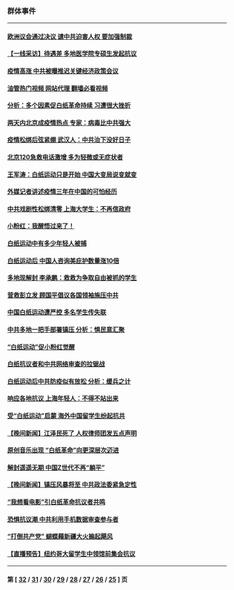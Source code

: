 ### 群体事件
---
#### [欧洲议会通过决议 谴中共迫害人权 要加强制裁](../../pages/ncid279/n13885670.md?12161645) 
#### [【一线采访】待遇差 多地医学院专硕生发起抗议](../../pages/ncid279/n13883914.md?12161645) 
#### [疫情高涨 中共被曝推迟关键经济政策会议](../../pages/ncid279/n13884170.md?12161645) 
#### [油管热门视频 网站代理 翻墙必看视频](http://138.2.39.72:81/youtube.html?epic-marker?12161645)
#### [分析：多个因素促白纸革命持续 习遭很大挫折](../../pages/ncid279/n13872455.md?12161645) 
#### [两天内北京成疫情热点 专家：病毒比中共强大](../../pages/ncid279/n13883440.md?12161645) 
#### [疫情松绑后弦紧绷 武汉人：中共治下没好日子](../../pages/ncid279/n13882348.md?12161645) 
#### [北京120急救电话激增 多为轻微或无症状者](../../pages/ncid279/n13882340.md?12161645) 
#### [王军涛：白纸运动只是开始 中国大变局说变就变](../../pages/ncid279/n13882183.md?12161645) 
#### [外媒记者讲述疫情三年在中国的可怕经历](../../pages/ncid279/n13881853.md?12161645) 
#### [中共戏剧性松绑清零 上海大学生：不再信政府](../../pages/ncid279/n13880836.md?12161645) 
#### [小粉红：我醒悟过来了！](../../pages/ncid279/n13881756.md?12161645) 
#### [白纸运动中有多少年轻人被捕](../../pages/ncid279/n13881065.md?12161645) 
#### [白纸运动后 中国人咨询美庇护数量涨10倍](../../pages/ncid279/n13881172.md?12161645) 
#### [多地现解封 李承鹏：救救为争取自由被抓的学生](../../pages/ncid279/n13876918.md?12161645) 
#### [营救彭立发 顾国平倡议各国领袖施压中共](../../pages/ncid279/n13878701.md?12161645) 
#### [中国白纸运动遭严控 多名学生传失联](../../pages/ncid279/n13878652.md?12161645) 
#### [中共多地一把手部署镇压 分析：惧民意汇聚](../../pages/ncid279/n13878085.md?12161645) 
#### [“白纸运动”促小粉红觉醒](../../pages/ncid279/n13877842.md?12161645) 
#### [白纸抗议者和中共网络审查的拉锯战](../../pages/ncid279/n13877688.md?12161645) 
#### [白纸运动后中共防疫似有放松 分析：缓兵之计](../../pages/ncid279/n13877425.md?12161645) 
#### [响应各地抗议 上海年轻人：不得不站出来](../../pages/ncid279/n13876261.md?12161645) 
#### [受“白纸运动”启蒙 海外中国留学生纷起抗共](../../pages/ncid279/n13876919.md?12161645) 
#### [【晚间新闻】江泽民死了 人权律师团发五点声明](../../pages/ncid279/n13876603.md?12161645) 
#### [原创音乐出现 “白纸革命”向更深层次迈进](../../pages/ncid279/n13876509.md?12161645) 
#### [解封遥遥无期 中国Z世代不再“躺平”](../../pages/ncid279/n13876294.md?12161645) 
#### [【晚间新闻】镇压风暴将至 中共政法委紧急定性](../../pages/ncid279/n13875432.md?12161645) 
#### [“我想看电影”引白纸革命抗议者共鸣](../../pages/ncid279/n13875742.md?12161645) 
#### [恐惧抗议潮 中共利用手机数据审查参与者](../../pages/ncid279/n13875552.md?12161645) 
#### [“打倒共产党” 蝴蝶藉新疆大火搧起飓风](../../pages/ncid279/n13875241.md?12161645) 
#### [【直播预告】纽约哥大留学生中领馆前集会抗议](../../pages/ncid279/n13875540.md?12161645) 

---
#### 第 [ [32](./32.md?12161645) / [31](./31.md?12161645) / [30](./30.md?12161645) / [29](./29.md?12161645) / [28](./28.md?12161645) / [27](./27.md?12161645) / [26](./26.md?12161645) / [25](./25.md?12161645) ] 页
